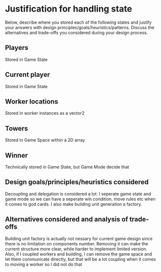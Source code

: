 # Justification for handling state
Below, describe where you stored each of the following states and justify your answers with design principles/goals/heuristics/patterns. Discuss the alternatives and trade-offs you considered during your design process.

## Players
Stored in Game State

## Current player
Stored in Game State

## Worker locations
Stored in worker instances as a vector2

## Towers
Stored in Game Space within a 2D array

## Winner
Technically stored in Game State, but Game Mode decide that

## Design goals/principles/heuristics considered
Decoupling and delegation is considered a lot. I seperate game state and game mode so we can have a seperate win condition, move rules etc when it comes to god cards. I also make building unit generation a factory.

## Alternatives considered and analysis of trade-offs
Building unit factory is actually not nessary for current game design since there is no limitation on components number. Removing it can make the current structure more clear, while harder to implement limited version. Also, if I coupled workers and building, I can remove the game space and let them communicate directly, but that will be a lot coupling when it comes to moving a worker so I did not do that